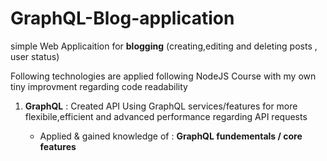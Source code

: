 # GraphQL-Blog-application
 simple Web Applicaition for **blogging** (creating,editing and deleting posts  , user status)

Following technologies are applied following NodeJS Course with my own tiny improvment regarding code readability

 1)  **GraphQL**  : Created API Using GraphQL services/features for more flexibile,efficient and advanced performance regarding API requests
 
        - Applied & gained knowledge of : **GraphQL fundementals / core features**



